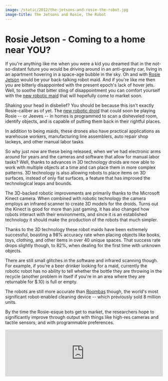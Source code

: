 ```yaml
---
image: /static/2012/the-jetsons-and-rosie-the-robot.jpg
image-title: The Jetsons and Rosie, the Robot
---
```


# Rosie Jetson - Coming to a home near YOU?

If you're anything like me when you were a kid you dreamed that in the not-so-distant future you would be driving around in an anti-gravity car, living in an apartment hovering in a space-age bubble in the sky. Oh and with [Rosie Jetson](http://en.wikipedia.org/wiki/List_of_The_Jetsons_characters#Rosey) would be your back-talking robot maid. And if you're like me then you are bitterly disappointed with the present epoch's lack of hover jets. Well, to soothe that bitter sting of disappointment you can comfort yourself with the [new robotic maid](http://www.news.cornell.edu/stories/May12/PlacingNewObjects.html) that will hopefully come to market soon.

Shaking your head in disbelief? You should be because this isn't exactly Rosie-caliber as of yet. The [new robotic droid](http://www.popsci.com/technology/article/2011-11/controlled-kinect-new-tele-operated-cleaner-bot-picks-clutter) that could soon be playing Rosie -- or Jeeves -- in homes is programmed to scan a disheveled room, identify objects, and is capable of putting them back in their rightful places.

In addition to being maids, these drones also have practical applications as warehouse workers, manufacturing line assemblers, auto repair shop lackeys, and other manual labor tasks. 

So why just now are these being released, when we've had electronic arms around for years and the cameras and software that allow for manual labor tasks? Well, thanks to advances in 3D technology droids are now able to work with multiple objects at a time and can place them in more complex patterns. 3D technology is also allowing robots to place items on 3D surfaces, instead of only flat surfaces, a feature that has improved the technological leaps and bounds. 

The 3D-backed robotic improvements are primarily thanks to the Microsoft Kinect camera. When combined with robotic technology the camera employs an infrared scanner to create 3D models for the droids. Turns out the Kinect is good for more than just gaming, it has also changed how robots interact with their environments, and since it is an established technology it should make the production of the robots that much simpler.

Thanks to the 3D technology these robot maids have been extremely successful, boasting a 98% accuracy rate when placing objects like books, toys, clothing, and other items in over 40 unique spaces. That success rate drops slightly though, to 82%, when dealing for the first time with unknown objects. 

There are still small glitches in the software and infrared scanning though. For example, if you're a beer drinker looking for a maid, currently the robotic robot has no ability to tell whether the bottle they are throwing in the recycle (another problem in itself if you're in an area where they are returnable for $.10) is full or empty. 

The robots are still more accurate than [Roombas](http://en.wikipedia.org/wiki/Roomba) though, the world's most significant robot-enabled cleaning device -- which previously sold 8 million units. 

By the time the Rosie-esque bots get to market, the researchers hope to significantly improve through output with things like high-res cameras and tactile sensors, and with programmable preferences.

<iframe width="100%" src="https://www.youtube.com/embed/9psNh-dJTDU" title="YouTube video player" frameborder="0" allow="accelerometer; autoplay; clipboard-write; encrypted-media; gyroscope; picture-in-picture; web-share" referrerpolicy="strict-origin-when-cross-origin" allowfullscreen></iframe>
